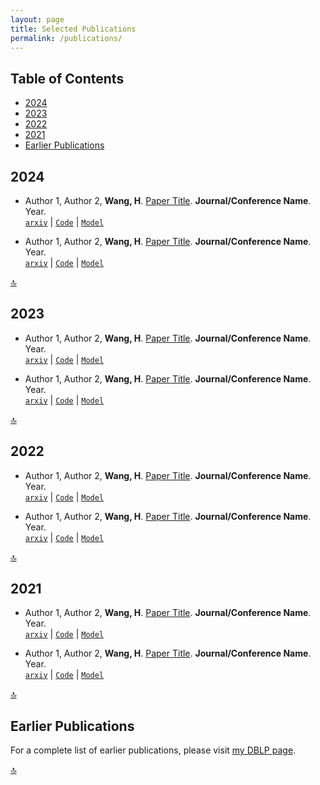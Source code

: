 ```yaml
---
layout: page
title: Selected Publications
permalink: /publications/
---
```


## Table of Contents
- [2024](#2024)
- [2023](#2023)
- [2022](#2022)
- [2021](#2021)
- [Earlier Publications](#earlier-publications)

## 2024

* Author 1, Author 2, **Wang, H**. [Paper Title](https://doi.org/link). **Journal/Conference Name**. Year. <br>
[`arxiv`](arxiv_link) | [`Code`](code_link) | [`Model`](model_link)

* Author 1, Author 2, **Wang, H**. [Paper Title](https://doi.org/link). **Journal/Conference Name**. Year. <br>
[`arxiv`](arxiv_link) | [`Code`](code_link) | [`Model`](model_link)

[🔝](#table-of-contents)

## 2023

* Author 1, Author 2, **Wang, H**. [Paper Title](https://doi.org/link). **Journal/Conference Name**. Year. <br>
[`arxiv`](arxiv_link) | [`Code`](code_link) | [`Model`](model_link)

* Author 1, Author 2, **Wang, H**. [Paper Title](https://doi.org/link). **Journal/Conference Name**. Year. <br>
[`arxiv`](arxiv_link) | [`Code`](code_link) | [`Model`](model_link)

[🔝](#table-of-contents)

## 2022

* Author 1, Author 2, **Wang, H**. [Paper Title](https://doi.org/link). **Journal/Conference Name**. Year. <br>
[`arxiv`](arxiv_link) | [`Code`](code_link) | [`Model`](model_link)

* Author 1, Author 2, **Wang, H**. [Paper Title](https://doi.org/link). **Journal/Conference Name**. Year. <br>
[`arxiv`](arxiv_link) | [`Code`](code_link) | [`Model`](model_link)

[🔝](#table-of-contents)

## 2021

* Author 1, Author 2, **Wang, H**. [Paper Title](https://doi.org/link). **Journal/Conference Name**. Year. <br>
[`arxiv`](arxiv_link) | [`Code`](code_link) | [`Model`](model_link)

* Author 1, Author 2, **Wang, H**. [Paper Title](https://doi.org/link). **Journal/Conference Name**. Year. <br>
[`arxiv`](arxiv_link) | [`Code`](code_link) | [`Model`](model_link)

[🔝](#table-of-contents)

## Earlier Publications

For a complete list of earlier publications, please visit [my DBLP page](https://dblp.org/pid/63/4317.html).

[🔝](#table-of-contents)